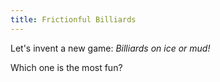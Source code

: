 ```yaml
---
title: Frictionful Billiards
---
```


<script src="shared.js"></script>
<script>
    var sim = createSimulation({
        initialize: function(simulation) {
            var p = simulation.parameters;
            p.friction = 0.2;
            setBoxWidth(simulation, 30);

            initBilliards(simulation, simulation.boxBounds);

    		setToolbarAvailableTools(simulation.toolbar, ["impulse"]);
        }
    });
</script>


Let's invent a new game: _Billiards on ice or mud!_

<script>
createIceMudSliderHere();
</script>

Which one is the most fun?
